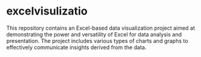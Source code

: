 # excelvisulizatio
This repository contains an Excel-based data visualization project aimed at demonstrating the power and versatility of Excel for data analysis and presentation. The project includes various types of charts and graphs to effectively communicate insights derived from the data.
